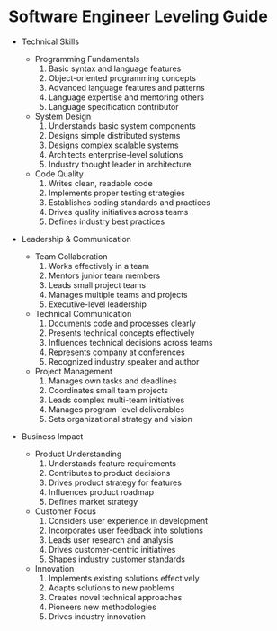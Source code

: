 
# Software Engineer Leveling Guide

- Technical Skills
	- Programming Fundamentals
		1. Basic syntax and language features
		2. Object-oriented programming concepts
		3. Advanced language features and patterns
		4. Language expertise and mentoring others
		5. Language specification contributor
	- System Design
		1. Understands basic system components
		2. Designs simple distributed systems
		3. Designs complex scalable systems
		4. Architects enterprise-level solutions
		5. Industry thought leader in architecture
	- Code Quality
		1. Writes clean, readable code
		2. Implements proper testing strategies
		3. Establishes coding standards and practices
		4. Drives quality initiatives across teams
		5. Defines industry best practices

- Leadership & Communication
	- Team Collaboration
		1. Works effectively in a team
		2. Mentors junior team members
		3. Leads small project teams
		4. Manages multiple teams and projects
		5. Executive-level leadership
	- Technical Communication
		1. Documents code and processes clearly
		2. Presents technical concepts effectively
		3. Influences technical decisions across teams
		4. Represents company at conferences
		5. Recognized industry speaker and author
	- Project Management
		1. Manages own tasks and deadlines
		2. Coordinates small team projects
		3. Leads complex multi-team initiatives
		4. Manages program-level deliverables
		5. Sets organizational strategy and vision

- Business Impact
	- Product Understanding
		1. Understands feature requirements
		2. Contributes to product decisions
		3. Drives product strategy for features
		4. Influences product roadmap
		5. Defines market strategy
	- Customer Focus
		1. Considers user experience in development
		2. Incorporates user feedback into solutions
		3. Leads user research and analysis
		4. Drives customer-centric initiatives
		5. Shapes industry customer standards
	- Innovation
		1. Implements existing solutions effectively
		2. Adapts solutions to new problems
		3. Creates novel technical approaches
		4. Pioneers new methodologies
		5. Drives industry innovation
